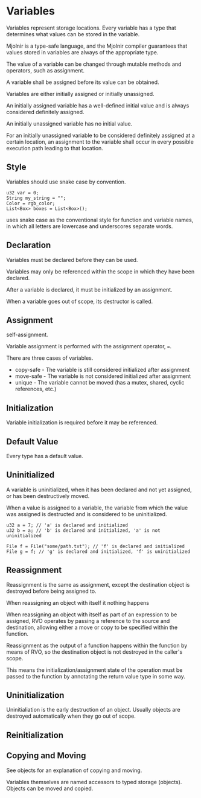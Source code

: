 # Variables

Variables represent storage locations. Every variable has a type that determines what values can be stored in the variable.

Mjolnir is a type-safe language, and the Mjolnir compiler guarantees that values stored in variables are always of the appropriate type.

The value of a variable can be changed through mutable methods and operators, such as assignment.

A variable shall be assigned before its value can be obtained.

Variables are either initially assigned or initially unassigned.

An initially assigned variable has a well-defined initial value and is always considered definitely assigned.

An initially unassigned variable has no initial value.

For an initially unassigned variable to be considered definitely assigned at a certain location, an assignment to the variable shall occur in every possible execution path leading to that location.

## Style

Variables should use snake case by convention.

```mj
u32 var = 0;
String my_string = "";
Color = rgb_color;
List<Box> boxes = List<Box>();
```

uses snake case as the conventional style for function and variable names,
in which all letters are lowercase and underscores separate words.

## Declaration

Variables must be declared before they can be used.

Variables may only be referenced within the scope in which they have been declared.

After a variable is declared, it must be initialized by an assignment.

When a variable goes out of scope, its destructor is called.

## Assignment

self-assignment.

Variable assignment is performed with the assignment operator, `=`.

There are three cases of variables.

- copy-safe - The variable is still considered initialized after assignment
- move-safe - The variable is not considered initialized after assignment
- unique - The variable cannot be moved (has a mutex, shared, cyclic references, etc.)

## Initialization

Variable initialization is required before it may be referenced.

## Default Value

Every type has a default value.

## Uninitialized

A variable is uninitialized, when it has been declared and not yet assigned, or has been destructively moved.

When a value is assigned to a variable, the variable from which the value was assigned is destructed and
is considered to be uninitialized.

```mj
u32 a = 7; // 'a' is declared and initialized
u32 b = a; // 'b' is declared and initialized, 'a' is not uninitialized

File f = File("some/path.txt"); // 'f' is declared and initialized
File g = f; // 'g' is declared and initialized, 'f' is uninitialized
```

## Reassignment

Reassignment is the same as assignment, except the destination object is destroyed before being
assigned to.

When reassigning an object with itself it nothing happens

When reassigning an object with itself as part of an expression to be assigned, RVO
operates by passing a reference to the source and destination, allowing either a move or
copy to be specified within the function.

Reassignment as the output of a function happens within the function by means of RVO,
so the destination object is not destroyed in the caller's scope.

This means the initialization/assignment state of the operation must be passed
to the function by annotating the return value type in some way.

## Uninitialization

Uninitialiation is the early destruction of an object. Usually objects are destroyed
automatically when they go out of scope.

## Reinitialization

## Copying and Moving

See objects for an explanation of copying and moving.

Variables themselves are named accessors to typed storage (objects). Objects
can be moved and copied.
